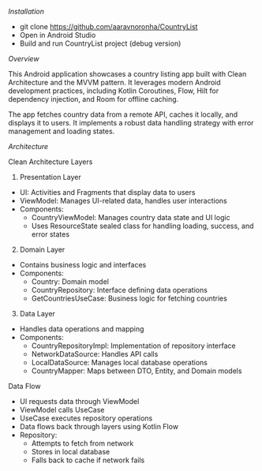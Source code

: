 *Installation*

* git clone https://github.com/aaravnoronha/CountryList
* Open in Android Studio
* Build and run CountryList project (debug version)

*Overview*

This Android application showcases a country listing app built with Clean Architecture and the MVVM pattern. It leverages modern Android development practices, including Kotlin Coroutines, Flow, Hilt for dependency injection, and Room for offline caching.

The app fetches country data from a remote API, caches it locally, and displays it to users. It implements a robust data handling strategy with error management and loading states.

*Architecture*

Clean Architecture Layers

1. Presentation Layer
* UI: Activities and Fragments that display data to users
* ViewModel: Manages UI-related data, handles user interactions
* Components:
    * CountryViewModel: Manages country data state and UI logic
    * Uses ResourceState sealed class for handling loading, success, and error states
2. Domain Layer
* Contains business logic and interfaces
* Components:
    * Country: Domain model
    * CountryRepository: Interface defining data operations
    * GetCountriesUseCase: Business logic for fetching countries
3. Data Layer
* Handles data operations and mapping
* Components:
    * CountryRepositoryImpl: Implementation of repository interface
    * NetworkDataSource: Handles API calls
    * LocalDataSource: Manages local database operations
    * CountryMapper: Maps between DTO, Entity, and Domain models

Data Flow

* UI requests data through ViewModel
* ViewModel calls UseCase
* UseCase executes repository operations
* Data flows back through layers using Kotlin Flow
* Repository:
    * Attempts to fetch from network
    * Stores in local database
    * Falls back to cache if network fails

